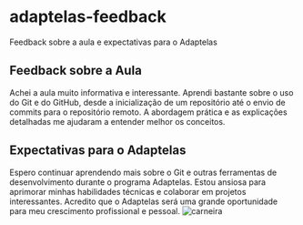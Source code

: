 # adaptelas-feedback
Feedback sobre a aula e expectativas para o Adaptelas

## Feedback sobre a Aula

Achei a aula muito informativa e interessante. Aprendi bastante sobre o uso do Git e do GitHub, desde a inicialização de um repositório até o envio de commits para o repositório remoto. A abordagem prática e as explicações detalhadas me ajudaram a entender melhor os conceitos.

## Expectativas para o Adaptelas

Espero continuar aprendendo mais sobre o Git e outras ferramentas de desenvolvimento durante o programa Adaptelas. Estou ansiosa para aprimorar minhas habilidades técnicas e colaborar em projetos interessantes. Acredito que o Adaptelas será uma grande oportunidade para meu crescimento profissional e pessoal.
 ![ carneira](https://i.pinimg.com/originals/14/88/07/1488079b8245fd843d58149d341e6c36.jpg)
